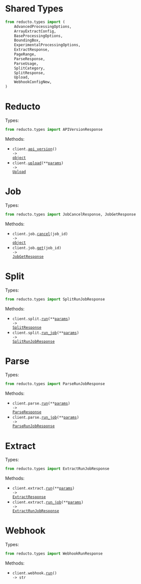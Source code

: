 # Shared Types

```python
from reducto.types import (
    AdvancedProcessingOptions,
    ArrayExtractConfig,
    BaseProcessingOptions,
    BoundingBox,
    ExperimentalProcessingOptions,
    ExtractResponse,
    PageRange,
    ParseResponse,
    ParseUsage,
    SplitCategory,
    SplitResponse,
    Upload,
    WebhookConfigNew,
)
```

# Reducto

Types:

```python
from reducto.types import APIVersionResponse
```

Methods:

- <code title="get /version">client.<a href="./src/reducto/_client.py">api_version</a>() -> <a href="./src/reducto/types/api_version_response.py">object</a></code>
- <code title="post /upload">client.<a href="./src/reducto/_client.py">upload</a>(\*\*<a href="src/reducto/types/client_upload_params.py">params</a>) -> <a href="./src/reducto/types/shared/upload.py">Upload</a></code>

# Job

Types:

```python
from reducto.types import JobCancelResponse, JobGetResponse
```

Methods:

- <code title="post /cancel/{job_id}">client.job.<a href="./src/reducto/resources/job.py">cancel</a>(job_id) -> <a href="./src/reducto/types/job_cancel_response.py">object</a></code>
- <code title="get /job/{job_id}">client.job.<a href="./src/reducto/resources/job.py">get</a>(job_id) -> <a href="./src/reducto/types/job_get_response.py">JobGetResponse</a></code>

# Split

Types:

```python
from reducto.types import SplitRunJobResponse
```

Methods:

- <code title="post /split">client.split.<a href="./src/reducto/resources/split.py">run</a>(\*\*<a href="src/reducto/types/split_run_params.py">params</a>) -> <a href="./src/reducto/types/shared/split_response.py">SplitResponse</a></code>
- <code title="post /split_async">client.split.<a href="./src/reducto/resources/split.py">run_job</a>(\*\*<a href="src/reducto/types/split_run_job_params.py">params</a>) -> <a href="./src/reducto/types/split_run_job_response.py">SplitRunJobResponse</a></code>

# Parse

Types:

```python
from reducto.types import ParseRunJobResponse
```

Methods:

- <code title="post /parse">client.parse.<a href="./src/reducto/resources/parse.py">run</a>(\*\*<a href="src/reducto/types/parse_run_params.py">params</a>) -> <a href="./src/reducto/types/shared/parse_response.py">ParseResponse</a></code>
- <code title="post /parse_async">client.parse.<a href="./src/reducto/resources/parse.py">run_job</a>(\*\*<a href="src/reducto/types/parse_run_job_params.py">params</a>) -> <a href="./src/reducto/types/parse_run_job_response.py">ParseRunJobResponse</a></code>

# Extract

Types:

```python
from reducto.types import ExtractRunJobResponse
```

Methods:

- <code title="post /extract">client.extract.<a href="./src/reducto/resources/extract.py">run</a>(\*\*<a href="src/reducto/types/extract_run_params.py">params</a>) -> <a href="./src/reducto/types/shared/extract_response.py">ExtractResponse</a></code>
- <code title="post /extract_async">client.extract.<a href="./src/reducto/resources/extract.py">run_job</a>(\*\*<a href="src/reducto/types/extract_run_job_params.py">params</a>) -> <a href="./src/reducto/types/extract_run_job_response.py">ExtractRunJobResponse</a></code>

# Webhook

Types:

```python
from reducto.types import WebhookRunResponse
```

Methods:

- <code title="post /configure_webhook">client.webhook.<a href="./src/reducto/resources/webhook.py">run</a>() -> str</code>
